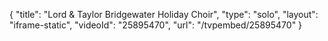 {
    "title": "Lord & Taylor Bridgewater Holiday Choir",
    "type": "solo",
    "layout": "iframe-static",
    "videoId": "25895470",
    "url": "\/tvpembed\/25895470"
}